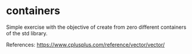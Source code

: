 # containers

Simple exercise with the objective of create from zero different containers of the std library. 

References:
https://www.cplusplus.com/reference/vector/vector/
